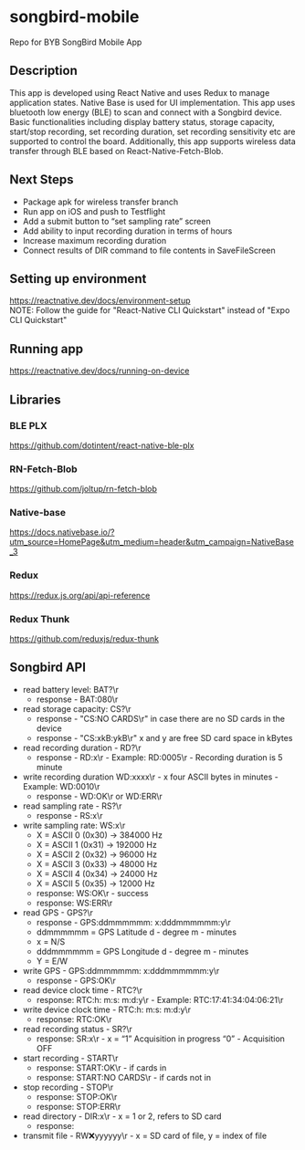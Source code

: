 # songbird-mobile
Repo for BYB SongBird Mobile App

## Description
This app is developed using React Native and uses Redux to manage application states. Native Base is used for UI implementation. This app uses bluetooth low energy (BLE) to scan and connect with a Songbird device. Basic functionalities including display battery status, storage capacity, start/stop recording, set recording duration, set recording sensitivity etc are supported to control the board. Additionally, this app supports wireless data transfer through BLE based on React-Native-Fetch-Blob.

## Next Steps
* Package apk for wireless transfer branch
* Run app on iOS and push to Testflight
* Add a submit button to “set sampling rate” screen
* Add ability to input recording duration in terms of hours
* Increase maximum recording duration
* Connect results of DIR command to file contents in SaveFileScreen

## Setting up environment
https://reactnative.dev/docs/environment-setup  
NOTE: Follow the guide for "React-Native CLI Quickstart" instead of "Expo CLI Quickstart"

## Running app
https://reactnative.dev/docs/running-on-device

## Libraries

### BLE PLX
https://github.com/dotintent/react-native-ble-plx 

### RN-Fetch-Blob
https://github.com/joltup/rn-fetch-blob

### Native-base
https://docs.nativebase.io/?utm_source=HomePage&utm_medium=header&utm_campaign=NativeBase_3

### Redux
https://redux.js.org/api/api-reference

### Redux Thunk
https://github.com/reduxjs/redux-thunk


## Songbird API
* read battery level: BAT?\r	
  * response - BAT:080\r
* read storage capacity: CS?\r
  * response - "CS:NO CARDS\r" in case there are no SD cards in the device
  * response - "CS:xkB:ykB\r" x and y are free SD card space in kBytes  
* read recording duration - RD?\r
  * response - RD:x\r - Example: RD:0005\r - Recording duration is 5 minute
* write recording duration WD:xxxx\r - x four ASCII bytes in minutes - Example: WD:0010\r 
  * response - WD:OK\r or WD:ERR\r
* read sampling rate - RS?\r
   * response - RS:x\r 
* write sampling rate: WS:x\r
   * X = ASCII 0 (0x30) -> 384000 Hz
   * X = ASCII 1 (0x31) -> 192000 Hz
   * X = ASCII 2 (0x32) -> 96000 Hz
   * X = ASCII 3 (0x33) -> 48000 Hz
   * X = ASCII 4 (0x34) -> 24000 Hz
   * X = ASCII 5 (0x35) -> 12000 Hz
   * response: WS:OK\r - success
   * response: WS:ERR\r 
* read GPS - GPS?\r 
   * response - GPS:ddmmmmmm: x:dddmmmmmm:y\r
    * ddmmmmmm = GPS Latitude d - degree m - minutes
    * x = N/S
    * dddmmmmmm = GPS Longitude d - degree m - minutes
    * Y = E/W
* write GPS - GPS:ddmmmmmm: x:dddmmmmmm:y\r
   * response - GPS:OK\r
* read device clock time - RTC?\r
   * response: RTC:h: m:s: m:d:y\r - Example: RTC:17:41:34:04:06:21\r 
* write device clock time - RTC:h: m:s: m:d:y\r
   * response: RTC:OK\r 
* read recording status  - SR?\r
   * response: SR:x\r - x = “1” Acquisition in progress “0” - Acquisition OFF
* start recording - START\r
   * response: START:OK\r  - if cards in
   * response: START:NO CARDS\r  - if cards not in
* stop recording - STOP\r
   * response: STOP:OK\r
   * response: STOP:ERR\r
* read directory - DIR:x\r  - x = 1 or 2, refers to SD card
   * response: <list of files on card>
* transmit file - RW:x:yyyyyy\r  - x = SD card of file, y = index of file


